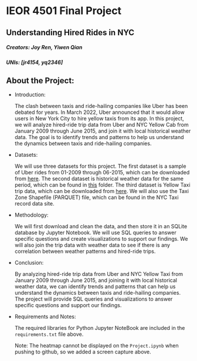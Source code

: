 IEOR 4501 Final Project 
====
Understanding Hired Rides in NYC
---------
##### Creators: Joy Ren, Yiwen Qian 
#####           UNIs: [jr4154, yq2346]

## About the Project:
*   Introduction:

    The clash between taxis and ride-hailing companies like Uber has been debated for years. In March 2022, Uber announced that it would allow users in New York City to hire yellow taxis from its app. In this project, we will analyze hired-ride trip data from Uber and NYC Yellow Cab from January 2009 through June 2015, and join it with local historical weather data. The goal is to identify trends and patterns to help us understand the dynamics between taxis and ride-hailing companies.

*   Datasets:

    We will use three datasets for this project. The first dataset is a sample of Uber rides from 01-2009 through 06-2015, which can be downloaded from [here](https://drive.google.com/file/d/1F7D82w1D5151GXCR6BTEk7mNQ_YnPNDk/view). The second dataset is historical weather data for the same period, which can be found in [this](https://drive.google.com/drive/folders/1I_Cj3RFHRGcQjb5Gas06buqRbKodIwKC?usp=sharing) folder. The third dataset is Yellow Taxi trip data, which can be downloaded from [here](https://www1.nyc.gov/site/tlc/about/tlc-trip-record-data.page). We will also use the Taxi Zone Shapefile (PARQUET) file, which can be found in the NYC Taxi record data site.

*   Methodology:

    We will first download and clean the data, and then store it in an SQLite database by Jupyter Notebook. We will use SQL queries to answer specific questions and create visualizations to support our findings. We will also join the trip data with weather data to see if there is any correlation between weather patterns and hired-ride trips.

*   Conclusion:

    By analyzing hired-ride trip data from Uber and NYC Yellow Taxi from January 2009 through June 2015, and joining it with local historical weather data, we can identify trends and patterns that can help us understand the dynamics between taxis and ride-hailing companies. The project will provide SQL queries and visualizations to answer specific questions and support our findings.
    
*   Requirements and Notes:

    The required libraries for Python Jupyter NoteBook are included in the ```requirements.txt``` file above.
    
    Note: The heatmap cannot be displayed on the ```Project.ipynb``` when pushing to github, so we added a screen capture above.
